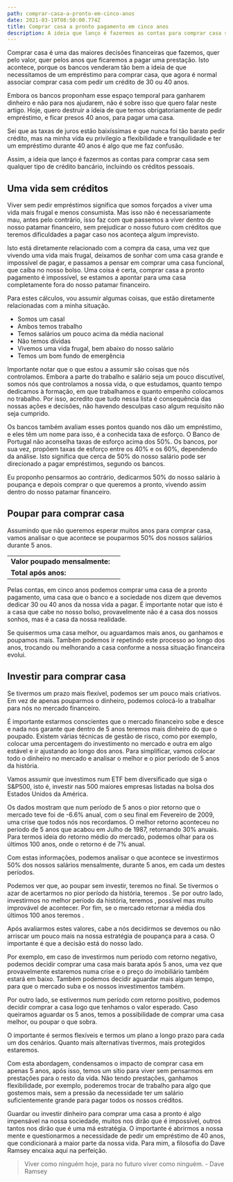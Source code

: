 ```yaml
---
path: comprar-casa-a-pronto-em-cinco-anos
date: 2021-03-19T08:50:00.774Z
title: Comprar casa a pronto pagamento em cinco anos
description: A ideia que lanço é fazermos as contas para comprar casa sem qualquer tipo de crédito bancário.
---
```


Comprar casa é uma das maiores decisões financeiras que fazemos, quer pelo valor, quer pelos anos que ficaremos a pagar uma prestação. Isto acontece, porque os bancos venderam tão bem a ideia de que necessitamos de um empréstimo para comprar casa, que agora é normal associar comprar casa com pedir um crédito de 30 ou 40 anos.

Embora os bancos proponham esse espaço temporal para ganharem dinheiro e não para nos ajudarem, não é sobre isso que quero falar neste artigo. Hoje, quero destruir a ideia de que temos obrigatoriamente de pedir empréstimo, e ficar presos 40 anos, para pagar uma casa.

Sei que as taxas de juros estão baixíssimas e que nunca foi tão barato pedir crédito, mas na minha vida eu privilegio a flexibilidade e tranquilidade e ter um empréstimo durante 40 anos é algo que me faz confusão.

Assim, a ideia que lanço é fazermos as contas para comprar casa sem qualquer tipo de crédito bancário, incluindo os créditos pessoais.

## Uma vida sem créditos

Viver sem pedir empréstimos significa que somos forçados a viver uma vida mais frugal e menos consumista. Mas isso não é necessariamente mau, antes pelo contrário, isso faz com que passemos a viver dentro do nosso patamar financeiro, sem prejudicar o nosso futuro com créditos que teremos dificuldades a pagar caso nos aconteça algum imprevisto.

Isto está diretamente relacionado com a compra da casa, uma vez que vivendo uma vida mais frugal, deixamos de sonhar com uma casa grande e impossível de pagar, e passamos a pensar em comprar uma casa funcional, que caiba no nosso bolso. Uma coisa é certa, comprar casa a pronto pagamento é impossível, se estamos a apontar para uma casa completamente fora do nosso patamar financeiro.

Para estes cálculos, vou assumir algumas coisas, que estão diretamente relacionadas com a minha situação.

- Somos um casal
- Ambos temos trabalho
- Temos salários um pouco acima da média nacional
- Não temos dívidas
- Vivemos uma vida frugal, bem abaixo do nosso salário
- Temos um bom fundo de emergência

Importante notar que o que estou a assumir são coisas que nós controlamos. Embora a parte do trabalho e salário seja um pouco discutível, somos nós que controlamos a nossa vida, o que estudamos, quanto tempo dedicamos à formação, em que trabalhamos e quanto empenho colocamos no trabalho. Por isso, acredito que tudo nessa lista é consequência das nossas ações e decisões, não havendo desculpas caso algum requisito não seja cumprido.

Os bancos também avaliam esses pontos quando nos dão um empréstimo, e eles têm um nome para isso, é a conhecida taxa de esforço. O Banco de Portugal não aconselha taxas de esforço acima dos 50%. Os bancos, por sua vez, propõem taxas de esforço entre os 40% e os 60%, dependendo da análise. Isto significa que cerca de 50% do nosso salário pode ser direcionado a pagar empréstimos, segundo os bancos.

Eu proponho pensarmos ao contrário, dedicarmos 50% do nosso salário à poupança e depois comprar o que queremos a pronto, vivendo assim dentro do nosso patamar financeiro.

## Poupar para comprar casa

Assumindo que não queremos esperar muitos anos para comprar casa, vamos analisar o que acontece se pouparmos 50% dos nossos salários durante 5 anos.

|                                                 |                                                                   |
| ----------------------------------------------- | ----------------------------------------------------------------- |
| **Valor poupado mensalmente:**                  | <savings-value editable="true" valuemonth="1700"></savings-value> |
| **Total após <years years="5" ></years> anos:** | <compound-interest interest="0"></compound-interest>              |

Pelas contas, em cinco anos podemos comprar uma casa de <compound-interest interest="0"></compound-interest> a pronto pagamento, uma casa que o banco e a sociedade nos dizem que devemos dedicar 30 ou 40 anos da nossa vida a pagar. É importante notar que isto é a casa que cabe no nosso bolso, provavelmente não é a casa dos nossos sonhos, mas é a casa da nossa realidade.

Se quisermos uma casa melhor, ou aguardamos mais anos, ou ganhamos e poupamos mais. Também podemos ir repetindo este processo ao longo dos anos, trocando ou melhorando a casa conforme a nossa situação financeira evolui.

## Investir para comprar casa

Se tivermos um prazo mais flexível, podemos ser um pouco mais criativos. Em vez de apenas pouparmos o dinheiro, podemos colocá-lo a trabalhar para nós no mercado financeiro.

É importante estarmos conscientes que o mercado financeiro sobe e desce e nada nos garante que dentro de 5 anos teremos mais dinheiro do que o poupado. Existem várias técnicas de gestão de risco, como por exemplo, colocar uma percentagem do investimento no mercado e outra em algo estável e ir ajustando ao longo dos anos. Para simplificar, vamos colocar todo o dinheiro no mercado e analisar o melhor e o pior período de 5 anos da história.

Vamos assumir que investimos num ETF bem diversificado que siga o S&P500, isto é, investir nas 500 maiores empresas listadas na bolsa dos Estados Unidos da América.

Os dados mostram que num período de 5 anos o pior retorno que o mercado teve foi de -6.6% anual, com o seu final em Fevereiro de 2009, uma crise que todos nós nos recordamos. O melhor retorno aconteceu no período de 5 anos que acabou em Julho de 1987, retornando 30% anuais. Para termos ideia do retorno médio do mercado, podemos olhar para os últimos 100 anos, onde o retorno é de 7% anual.

Com estas informações, podemos analisar o que acontece se investirmos 50% dos nossos salários mensalmente, durante 5 anos, em cada um destes períodos.

<savings-value editable="true" inlineeditor="true"></savings-value>

<buy-house></buy-house>

Podemos ver que, ao poupar sem investir, teremos <compound-interest interest="0"></compound-interest> no final. Se tivermos o azar de acertarmos no pior período da história, teremos <compound-interest interest="-6.6"></compound-interest>. Se por outro lado, investirmos no melhor período da história, teremos <compound-interest interest="30"></compound-interest>, possível mas muito improvável de acontecer. Por fim, se o mercado retornar a média dos últimos 100 anos teremos <compound-interest interest="7"></compound-interest>.

Após avaliarmos estes valores, cabe a nós decidirmos se devemos ou não arriscar um pouco mais na nossa estratégia de poupança para a casa. O importante é que a decisão está do nosso lado.

Por exemplo, em caso de investirmos num período com retorno negativo, podemos decidir comprar uma casa mais barata após 5 anos, uma vez que provavelmente estaremos numa crise e o preço do imobiliário também estará em baixo. Também podemos decidir aguardar mais algum tempo, para que o mercado suba e os nossos investimentos também.

Por outro lado, se estivermos num período com retorno positivo, podemos decidir comprar a casa logo que tenhamos o valor esperado. Caso queiramos aguardar os 5 anos, temos a possibilidade de comprar uma casa melhor, ou poupar o que sobra.

O importante é sermos flexíveis e termos um plano a longo prazo para cada um dos cenários. Quanto mais alternativas tivermos, mais protegidos estaremos.

Com esta abordagem, condensamos o impacto de comprar casa em apenas 5 anos, após isso, temos um sítio para viver sem pensarmos em prestações para o resto da vida. Não tendo prestações, ganhamos flexibilidade, por exemplo, poderemos trocar de trabalho para algo que gostemos mais, sem a pressão da necessidade ter um salário suficientemente grande para pagar todos os nossos créditos.

Guardar ou investir dinheiro para comprar uma casa a pronto é algo impensável na nossa sociedade, muitos nos dirão que é impossível, outros tantos nos dirão que é uma má estratégia. O importante é abrirmos a nossa mente e questionarmos a necessidade de pedir um empréstimo de 40 anos, que condicionará a maior parte da nossa vida. Para mim, a filosofia do Dave Ramsey encaixa aqui na perfeição.

> Viver como ninguém hoje, para no futuro viver como ninguém. - Dave Ramsey

